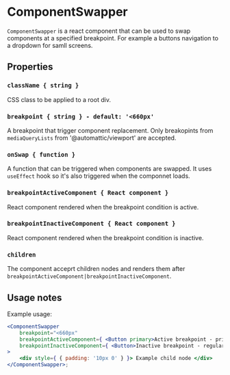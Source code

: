 # ComponentSwapper

`ComponentSwapper` is a react component that can be used to swap components at a specified breakpoint. For example a buttons navigation to a dropdown for samll screens.

## Properties

### `className { string }`

CSS class to be applied to a root div.

### `breakpoint { string } - default: '<660px'`

A breakpoint that trigger component replacement. Only breakopints from  `mediaQueryLists` from '@automattic/viewport' are accepted.

### `onSwap { function }`

A function that can be triggered when components are swapped. It uses `useEffect` hook so it's also triggered when the componnet loads.

### `breakpointActiveComponent { React component }`

React component rendered when the breakpoint condition is active.

### `breakpointInactiveComponent { React component }`

React component rendered when the breakpoint condition is inactive.

### `children`

The component acceprt children nodes and renders them after `breakpointActiveComponent|breakpointInactiveComponent`.

## Usage notes

Example usage:

```jsx
<ComponentSwapper
	breakpoint="<660px"
	breakpointActiveComponent={ <Button primary>Active breakpoint - primary button</Button> }
	breakpointInactiveComponent={ <Button>Inactive breakpoint - regular button</Button> }
>
	<div style={ { padding: '10px 0' } }> Example child node </div>
</ComponentSwapper>;
```

